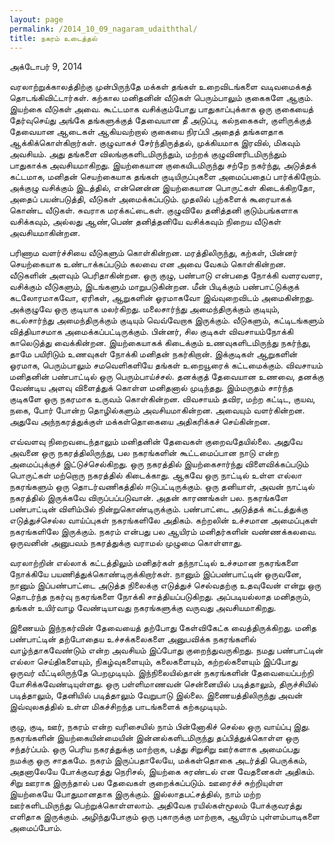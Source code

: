 ```yaml
---
layout: page
permalink: /2014_10_09_nagaram_udaiththal/
title: நகரம் உடைத்தல்
---
```

அக்டோபர் 9, 2014

வரலாற்றுக்காலத்திற்கு முன்பிருந்தே மக்கள் தங்கள் உறைவிடங்களை வடிவமைக்கத் தொடங்கிவிட்டார்கள். கற்கால மனிதனின் வீடுகள் பெரும்பாலும் குகைகளே ஆகும். இயற்கை வீடுகள் அவை. கூட்டமாக வசிக்கும்போது பாதுகாப்புக்காக ஒரு குகையைத் தேர்வுசெய்து அங்கே தங்களுக்குத் தேவையான தீ அடுப்பு,  கல்நகைகள்,  குளிருக்குத் தேவையான ஆடைகள் ஆகியவற்றால் குகையை நிரப்பி அதைத் தங்களதாக ஆக்கிக்கொள்கிறார்கள். குழுவாகச் சேர்ந்திருத்தல், முக்கியமாக இரவில், மிகவும் அவசியம். அது தங்களை விலங்குகளிடமிருந்தும், மற்றக் குழுவினரிடமிருந்தும் பாதுகாக்க அவசியமாகிறது. இயற்கையான குகையிடமிருந்து சற்றே நகர்ந்து, அடுத்தக் கட்டமாக, மனிதன் செயற்கையாக தங்கள் குடியிருப்புகளை அமைப்பதைப் பார்க்கிறோம். அக்குழு வசிக்கும் இடத்தில், என்னென்ன இயற்கையான பொருட்கள் கிடைக்கிறதோ, அதைப் பயன்படுத்தி, வீடுகள் அமைக்கப்படும். முதலில் புற்களைக் கூரையாகக் கொண்ட வீடுகள். சுவராக மரக்கட்டைகள். குழுவிலே தனித்தனி குடும்பங்களாக வசிக்கவும், அல்லது ஆண்,பெண் தனித்தனியே வசிக்கவும் நிறைய வீடுகள் அவசியமாகின்றன.

பரிணாம வளர்ச்சியை வீடுகளும் கொள்கின்றன. மரத்திலிருந்து, கற்கள், பின்னர் செயற்கையாக உண்டாக்கப்படும் கலவை என அவை வேகம் கொள்கின்றன. வீடுகளின் அளவும் பெரிதாகின்றன. ஒரு குழு, பண்பாடு என்பதை நோக்கி வளரவளர, வசிக்கும் வீடுகளும், இடங்களும் மாறுபடுகின்றன. மீன் பிடிக்கும் பண்பாட்டுக்குக் கடலோரமாகவோ, ஏரிகள், ஆறுகளின் ஓரமாகவோ இவ்வுறைவிடம் அமைகின்றது. அக்குழுவே ஒரு குடியாக மலர்கிறது. மலைசார்ந்து அமைந்திருக்கும் குடியும், கடல்சார்ந்து அமைந்திருக்கும் குடியும் வெவ்வேறாக இருக்கும். வீடுகளும், கட்டிடங்களும் வித்தியாசமாக அமைக்கப்பட்டிருக்கும். பின்னர், சில குடிகள் விவசாயம்நோக்கி காலெடுத்து வைக்கின்றன. இயற்கையாகக் கிடைக்கும் உணவுகளிடமிருந்து நகர்ந்து, தாமே பயிரிடும் உணவுகள் நோக்கி மனிதன் நகர்கிறான். இக்குடிகள் ஆறுகளின் ஓரமாக, பெரும்பாலும் சமவெளிகளியே தங்கள் உறையூரைக் கட்டமைக்கும். விவசாயம் மனிதனின் பண்பாட்டில் ஒரு பெரும்பாய்ச்சல். தனக்குத் தேவையான உணவை, தனக்கு வேண்டிய அளவு விளைத்துக் கொள்ள மனிதனால் முடிந்தது. இம்மருதம் சார்ந்த குடிகளே ஒரு நகரமாக உருவம் கொள்கின்றன. விவசாயம் தவிர, மற்ற கட்டிட, குயவ, நகை, போர் போன்ற தொழில்களும் அவசியமாகின்றன. அவையும் வளர்கின்றன. அதுவே அந்நகரத்துக்குள் மக்கள்தொகையை அதிகரிக்கச் செய்கின்றன.

எவ்வளவு நிறைவடைந்தாலும் மனிதனின் தேவைகள் குறைவதேயில்லை. அதுவே அவனை ஒரு நகரத்திலிருந்து, பல நகரங்களின் கூட்டமைப்பான நாடு என்ற அமைப்புக்குச் இட்டுச்செல்கிறது. ஒரு நகரத்தில் இயற்கைசார்ந்து விளைவிக்கப்படும் பொருட்கள் மற்றொரு நகரத்தில் கிடைக்காது. ஆகவே ஒரு நாட்டில் உள்ள எல்லா நகரங்களும் ஒரு தொடர்வணிகத்தில் ஈடுபட்டிருக்கும். ஒரு தனியாள், அவன் நாட்டில் நகரத்தில் இருக்கவே விருப்பப்படுவான். அதன் காரணங்கள் பல. நகரங்களே பண்பாட்டின் விளிம்பில் நின்றுகொண்டிருக்கும். பண்பாட்டை அடுத்தக் கட்டத்துக்கு எடுத்துச்செல்ல வாய்ப்புகள் நகரங்களிலே அதிகம். கற்றலின் உச்சமான அமைப்புகள் நகரங்களிலே இருக்கும். நகரம் என்பது பல ஆயிரம் மனிதர்களின் வண்ணக்கலவை. ஒருவனின் அனுபவம் நகரத்துக்கு வராமல் முழுமை கொள்ளாது.

வரலாற்றின் எல்லாக் கட்டத்திலும் மனிதர்கள் தந்நாட்டில் உச்சமான நகரங்களை நோக்கியே பயணித்துக்கொண்டிருக்கிறார்கள். நானும் இப்பண்பாட்டின் ஒருவனே, நானும் இப்பண்பாட்டை அடுத்த நிலைக்கு எடுத்துச் செல்வதற்கு உதவுவேன் என்று ஒரு தொடர்ந்த நகர்வு நகரங்களை நோக்கி சாத்தியப்படுகிறது. அப்படியல்லாத மனிதரும், தங்கள் உயிர்வாழ வேண்டியாவது நகரங்களுக்கு வருவது அவசியமாகிறது.

இணையம் இந்நகர்வின் தேவையைத் தற்போது கேள்விகேட்க வைத்திருக்கிறது. மனித பண்பாட்டின் தற்போதைய உச்சக்கலைகளை அனுபவிக்க நகரங்களில் வாழ்ந்தாகவேண்டும் என்ற அவசியம் இப்போது குறைந்துவருகிறது. நமது பண்பாட்டின் எல்லா செய்திகளையும், நிகழ்வுகளையும், கலைகளையும், கற்றல்களையும் இப்போது ஒருவர் வீட்டிலிருந்தே பெறமுடியும். இந்நிலையில்தான் நகரங்களின் தேவையைப்பற்றி யோசிக்கவேண்டியுள்ளது. ஒரு பள்ளிமாணவன் சென்னையில் படித்தாலும், திருச்சியில் படித்தாலும், தேனியில் படித்தாலும் வேறுபாடு இல்லை. இணையத்திலிருந்து அவன் இவ்வுலகத்தில் உள்ள மிகச்சிறந்த பாடங்களைக் கற்கமுடியும்.

குழு, குடி, ஊர், நகரம் என்ற வரிசையில் நாம் பின்னோகிச் செல்ல ஒரு வாய்ப்பு இது. நகரங்களின் இயற்கையின்மையின் இன்னல்களிடமிருந்து தப்பித்துக்கொள்ள ஒரு சந்தர்ப்பம். ஒரு பெரிய நகரத்துக்கு மாற்றாக, பத்து சிறுசிறு ஊர்களாக அமைப்பது நமக்கு ஒரு சாதகமே. நகரம் இருப்பதாலேயே, மக்கள்தொகை அடர்த்தி பெருக்கம், அதனாலேயே போக்குவரத்து நெரிசல், இயற்கை சுரண்டல் என வேதனைகள் அதிகம். சிறு ஊராக இருந்தால் பல தேவைகள் குறைக்கப்படும். ஊரைச்ச் சுற்றியுள்ள இயற்கையே போதுமானதாக இருக்கும். இல்லாதபட்சத்தில், நாம் மற்ற ஊர்களிடமிருந்து பெற்றுக்கொள்ளலாம். அதிவேக ரயில்கள்மூலம் போக்குவரத்து எளிதாக இருக்கும். அழிந்துபோகும் ஒரு புகாருக்கு மாற்றாக, ஆயிரம் புள்ளம்பாடிகளை அமைப்போம்.
